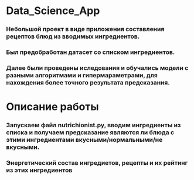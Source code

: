 # **Data_Science_App**
### Небольшой проект в виде приложения составления рецептов блюд из вводимых ингредиентов.
### Был предобработан датасет со списком ингредиентов.
### Далее были проведены иследования и обучались модели с разными алгоритмами и гипермараметрами, для нахождения более точного результата предсказания.
# **Описание работы**
### Запускаем файл nutrichionist.py, вводим ингредиенты из списка и получаем предсказание являются ли блюда с этими ингредиентами вкусными/нормальными/не вкусными.
### Энергетический состав ингредиетов, рецепты и их рейтинг из этих ингредиентов

